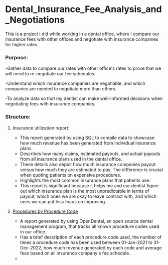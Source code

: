 # Dental_Insurance_Fee_Analysis_and_Negotiations

This is a project I did while working in a dental office, where I compare our insurance fees with other offices and negotiate with insurance companies for higher rates.

### Purpose: 
-Gather data to compare our rates with other office's rates to prove that we will need to re-negotiate our fee schedules.

-Understand which insurance companies are negotiable, and which companies are needed to negotiate more than others.

-To analyze data so that my dentist can make well-informed decisions when negotiating fees with insurance companies. 

### Structure:
1. Insurance utilization report:
   * This report generated by using SQL to compile data to showcase how much revenue has been generated from individual insurance plans.
   * Describes how many claims, estimated payouts, and actual payouts from all insurance plans used in the dental office.
   * These details also depict how much insurance companies payout versus how much they are estimated to pay. The difference is crucial when quoting patients on expensive procedures.
   * Highlights the most common insurance plans that patients use.
   * This report is significant because it helps me and our dentist figure out which insurance plan is the most unpredictable in terms of payout, which ones we are okay to leave contract with, and which ones we can put less focus on improving.

2. [Procedures by Procedure Code](https://github.com/and33zy/Procedures-by-Procedure-Code.git)
   * A report generated by using OpenDental, an open source dental management program, that tracks all known procedure codes used in our office.
   * Has a brief description of each procedure code used, the number of times a procedure code has been used between 01-Jan-2021 to 31-Dec-2022, how much revenue generated by each code and average fees based on all insurance company's fee schedule.
   * 
